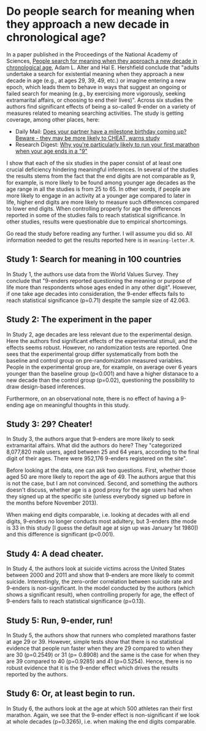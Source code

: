# Do people search for meaning when they approach a new decade in chronological age?

In a paper published in the Proceedings of the National Academy of Sciences, [People search for meaning when they approach a new decade in chronological age](http://www.pnas.org/content/early/2014/11/12/1415086111.abstract), Adam L. Alter and Hal E. Hershfield conclude that "adults undertake a search for existential meaning when they approach a new decade in age (e.g., at ages 29, 39, 49, etc.) or imagine entering a new epoch, which leads them to behave in ways that suggest an ongoing or failed search for meaning (e.g., by exercising more vigorously, seeking extramarital affairs, or choosing to end their lives)". Across six studies the authors find significant effects of being a so-called 9-ender on a variety of measures related to meaning searching activities. The study is getting coverage, among other places, here:

- Daily Mail: [Does your partner have a milestone birthday coming up? Beware - they may be more likely to CHEAT, warns study](http://www.dailymail.co.uk/sciencetech/article-2839670/Does-partner-milestone-birthday-coming-Beware-likely-CHEAT-warns-study.html)
- Research Digest: [Why you're particularly likely to run your first marathon when your age ends in a "9"](http://digest.bps.org.uk/2014/11/why-youre-particularly-likely-to-run.html)

I show that each of the six studies in the paper consist of at least one crucial deficiency hindering meaningful inferences. In several of the studies the results stems from the fact that the end digits are not comparable as 9, for example, is more likely to be found among younger age decades as the age range in all the studies is from 25 to 65. In other words, if people are more likely to engage in an activity at a younger age compared to later in life, higher end digits are more likely to measure such differences compared to lower end digits. When controlling properly for age the differences reported in some of the studies fails to reach statistical significance. In other studies, results were questionable due to empirical shortcomings.

Go read the study before reading any further. I will assume you did so. All information needed to get the results reported here is in `meaning-letter.R`.

## Study 1: Search for meaning in 100 countries
In Study 1, the authors use data from the World Values Survey. They conclude that "9-enders reported questioning the meaning or purpose of life more than respondents whose ages ended in any other digit". However, if one take age decades into consideration, the 9-ender effects fails to reach statistical significance (p=0.71) despite the sample size of 42.063. 

## Study 2: The experiment in the paper
In Study 2, age decades are less relevant due to the experimental design. Here the authors find significant effects of the experimental stimuli, and the effects seems robust. However, no randomization tests are reported. One sees that the experimental group differ systematically from both the baseline and control group on pre-randomization measured variables. People in the experimental group are, for example, on average over 6 years younger than the baseline group (p<0.001) and have a higher distanace to a new decade than the control group (p=0.02), questioning the possibility to draw design-based inferences. 

Furthermore, on an observational note, there is no effect of having a 9-ending age on meaningful thoughts in this study. 

## Study 3: 29? Cheater!
In Study 3, the authors argue that 9-enders are more likely to seek extramarital affairs. What did the authors do here? They "categorized 8,077,820 male users, aged between 25 and 64 years, according to the final digit of their ages. There were 952,176 9-enders registered on the site".

Before looking at the data, one can ask two questions. First, whether those aged 50 are more likely to report the age of 49. The authors argue that this is not the case, but I am not convinced. Second, and something the authors doesn't discuss, whether age is a good proxy for the age users had when they signed up at the specific site (unless everybody signed up before in the months before November 2013). 

When making end digits comparable, i.e. looking at decades with all end digits, 9-enders no longer conducts most adultery, but 3-enders (the mode is 33 in this study [I guess the default age at sign up was January 1st 1980]) and this difference is significant (p<0.001). 

## Study 4: A dead cheater.
In Study 4, the authors look at suicide victims across the United States between 2000 and 2011 and show that 9-enders are more likely to commit suicide. Interestingly, the zero-order correlation between suicide rate and 9-enders is non-significant. In the model conducted by the authors (which shows a significant result), when controlling properly for age, the effect of 9-enders fails to reach statistical significance (p=0.13).

## Study 5: Run, 9-ender, run!
In Study 5, the authors show that runners who completed marathons faster at age 29 or 39. However, simple tests show that there is no statistical evidence that people run faster when they are 29 compared to when they are 30 (p=0.2549) or 31 (p= 0.8908) and the same is the case for when they are 39 compared to 40 (p=0.9285) and 41 (p=0.5254). Hence, there is no robust evidence that it is the 9-ender effect which drives the results reported by the authors. 

## Study 6: Or, at least begin to run.
In Study 6, the authors look at the age at which 500 athletes ran their first marathon. Again, we see that the 9-ender effect is non-significant if we look at whole decades (p=0.3265), i.e. when making the end digits comparable.